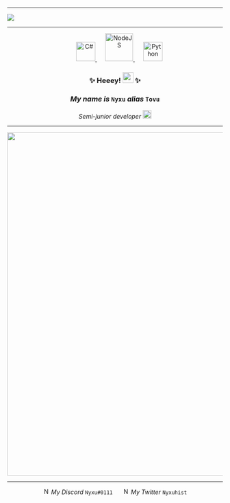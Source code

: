 <hr/><img src="https://cdn.discordapp.com/attachments/853264981662236683/880161838216646656/nyxugitprofile_r.gif"><hr/>
<!--- LANGUAGES ICONS --->
<div align="center" width="10">
    <!---<a href="https://isocpp.org/">
      <img src="https://cdn.discordapp.com/emojis/852337900851036191.png?v=1" width="30" title="C++">
    </a>--->
  &nbsp&nbsp&nbsp&nbsp
    <a href="https://docs.microsoft.com/en-us/dotnet/csharp/">
      <img src="https://cdn.discordapp.com/emojis/852339811910287370.png?v=1" width="45" title="C#">
    </a>
  &nbsp&nbsp&nbsp&nbsp
    <a href="https://nodejs.org/">
      <img src="https://cdn.discordapp.com/attachments/853264981662236683/879855778650030160/nodejs-logo-FBE122E377-seeklogo.png" width="65" title="NodeJS">
    </a>
  &nbsp&nbsp&nbsp&nbsp
    <a href="https://www.python.org/">
      <img src="https://cdn.discordapp.com/emojis/879858330753978408.png?v=1" width="45" title="Python">
    </a>
    <!---&nbsp&nbsp&nbsp&nbsp
      <a href="https://docs.microsoft.com/en-us/dotnet/csharp/">
        <img src="https://cdn.discordapp.com/emojis/879909973394620497.png?v=1" width="30" title="C#">
      </a>--->
</div>
<!--- LANGUAGES ICONS END --->

<!--- MAIN TEXT --->
<div align="center">
  <h3>✨ Heeey!</span> <img src="https://cdn.discordapp.com/attachments/853264981662236683/879885928884236298/777389107465814047.png" width="25"> ✨</h3>
  <h3><i>My name is </i><code>Nyxu</code><i> alias </i><code>Tovu</code></h3>
  <p><i>Semi-junior developer</i> <img src="https://cdn.discordapp.com/attachments/853264981662236683/879924634655555604/701076279537172580.png" width="20"></p>
</div>
<!--- MAIN TEXT END --->

<hr/><div align="center"><img src="https://cdn.discordapp.com/attachments/853264981662236683/879849043528929291/0IWb7dn.gif" width="800"></div><hr/>

<div align="center">
  <p><img src="https://cdn.discordapp.com/emojis/847321632305446912.png?v=1" width="15" title="Nyxu#0111"> <i>My Discord</i> <code>Nyxu#0111</code>&nbsp&nbsp&nbsp&nbsp&nbsp&nbsp<img src="https://cdn.discordapp.com/emojis/879931958556246066.png?v=1" width="15" title="Nyxuhist"> <i>My Twitter</i> <code>Nyxuhist</code></p>
</div>

<!---
zTovu/zTovu is a ✨ special ✨ repository because its `README.md` (this file) appears on your GitHub profile.
You can click the Preview link to take a look at your changes.
--->
